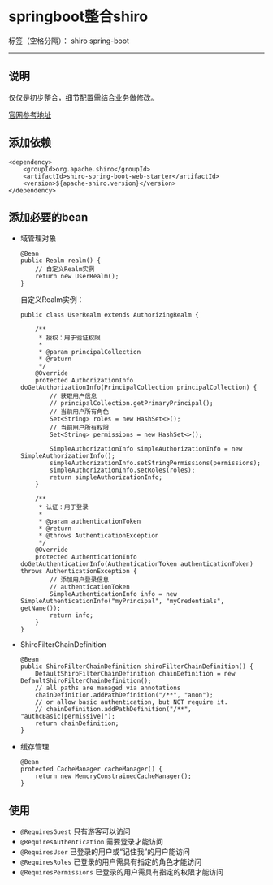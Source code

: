 ﻿# springboot整合shiro

标签（空格分隔）： shiro spring-boot

---

## 说明

仅仅是初步整合，细节配置需结合业务做修改。

[官网参考地址](http://shiro.apache.org/spring-boot.html#configuration-properties)

## 添加依赖

```
<dependency>
    <groupId>org.apache.shiro</groupId>
    <artifactId>shiro-spring-boot-web-starter</artifactId>
    <version>${apache-shiro.version}</version>
</dependency>
```
    
## 添加必要的bean

- 域管理对象

    ```
    @Bean
    public Realm realm() {
        // 自定义Realm实例
        return new UserRealm();
    }
    ```
    自定义Realm实例：
    ```
    public class UserRealm extends AuthorizingRealm {

        /**
         * 授权：用于验证权限
         *
         * @param principalCollection
         * @return
         */
        @Override
        protected AuthorizationInfo doGetAuthorizationInfo(PrincipalCollection principalCollection) {
            // 获取用户信息
            // principalCollection.getPrimaryPrincipal();
            // 当前用户所有角色
            Set<String> roles = new HashSet<>();
            // 当前用户所有权限
            Set<String> permissions = new HashSet<>();
    
            SimpleAuthorizationInfo simpleAuthorizationInfo = new SimpleAuthorizationInfo();
            simpleAuthorizationInfo.setStringPermissions(permissions);
            simpleAuthorizationInfo.setRoles(roles);
            return simpleAuthorizationInfo;
        }
    
        /**
         * 认证：用于登录
         *
         * @param authenticationToken
         * @return
         * @throws AuthenticationException
         */
        @Override
        protected AuthenticationInfo doGetAuthenticationInfo(AuthenticationToken authenticationToken) throws AuthenticationException {
            // 添加用户登录信息
            // authenticationToken
            SimpleAuthenticationInfo info = new SimpleAuthenticationInfo("myPrincipal", "myCredentials", getName());
            return info;
        }
    }
    ```
    
- ShiroFilterChainDefinition

    ```
    @Bean
    public ShiroFilterChainDefinition shiroFilterChainDefinition() {
        DefaultShiroFilterChainDefinition chainDefinition = new DefaultShiroFilterChainDefinition();
        // all paths are managed via annotations
        chainDefinition.addPathDefinition("/**", "anon");
        // or allow basic authentication, but NOT require it.
        // chainDefinition.addPathDefinition("/**", "authcBasic[permissive]");
        return chainDefinition;
    }
    ```
    
- 缓存管理

    ```
    @Bean
    protected CacheManager cacheManager() {
        return new MemoryConstrainedCacheManager();
    }
    ```
    
## 使用

- `@RequiresGuest`              只有游客可以访问
- `@RequiresAuthentication`     需要登录才能访问
- `@RequiresUser`               已登录的用户或“记住我”的用户能访问
- `@RequiresRoles`              已登录的用户需具有指定的角色才能访问
- `@RequiresPermissions`        已登录的用户需具有指定的权限才能访问




